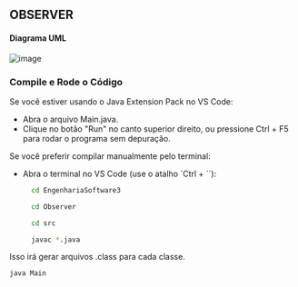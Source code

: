 ## OBSERVER

#### Diagrama UML
![image](https://github.com/user-attachments/assets/a336c960-7054-47fc-8669-11b098a022ba)

### Compile e Rode o Código

Se você estiver usando o Java Extension Pack no VS Code:
- Abra o arquivo Main.java.
- Clique no botão "Run" no canto superior direito, ou pressione Ctrl + F5 para rodar o programa sem depuração.

Se você preferir compilar manualmente pelo terminal:
- Abra o terminal no VS Code (use o atalho `Ctrl + ``):
  ```bash
    cd EngenhariaSoftware3
  ```
  ```bash
    cd Observer
  ```
  ```bash
    cd src
  ```
  ```bash
    javac *.java
  ```
Isso irá gerar arquivos .class para cada classe.

```bash
java Main
```
